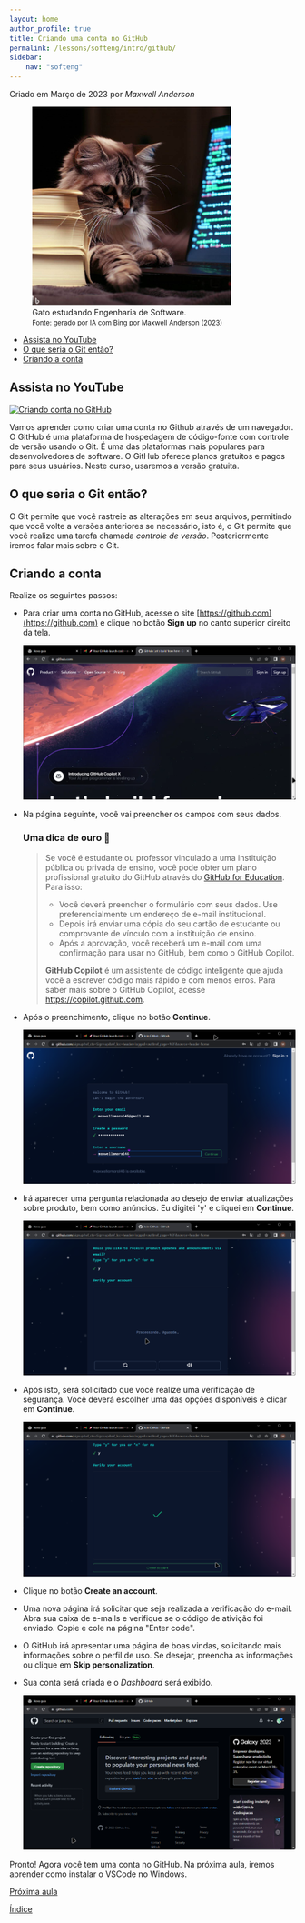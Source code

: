 ```yaml
---
layout: home
author_profile: true
title: Criando uma conta no GitHub
permalink: /lessons/softeng/intro/github/
sidebar:
    nav: "softeng"
---
```

Criado em Março de 2023 por *Maxwell Anderson*

<figure>
    <img src="../../../../assets/images/gpt/cat_studying2.jpg" width="350" alt="Gato estudando. Prompt: Create an image of a cat studying software engineering">
    <figcaption>Gato estudando Engenharia de Software.</figcaption>
    <small>Fonte: gerado por IA com Bing por Maxwell Anderson (2023)</small>
</figure>

- [Assista no YouTube](#assista-no-youtube)
- [O que seria o Git então?](#o-que-seria-o-git-então)
- [Criando a conta](#criando-a-conta)

## Assista no YouTube

[![Criando conta no GitHub](https://res.cloudinary.com/marcomontalbano/image/upload/v1679850387/video_to_markdown/images/youtube--LZl3EllpUsY-c05b58ac6eb4c4700831b2b3070cd403.jpg)](https://youtu.be/LZl3EllpUsY "Criando conta no GitHub")

Vamos aprender como criar uma conta no Github através de um navegador. O GitHub é uma plataforma de hospedagem de código-fonte com controle de versão usando o Git. É uma das plataformas mais populares para desenvolvedores de software. O GitHub oferece planos gratuitos e pagos para seus usuários. Neste curso, usaremos a versão gratuita.

## O que seria o Git então?

O Git permite que você rastreie as alterações em seus arquivos, permitindo que você volte a versões anteriores se necessário, isto é, o Git permite que você realize uma tarefa chamada *controle de versão*. Posteriormente iremos falar mais sobre o Git.

## Criando a conta

Realize os seguintes passos:

- Para criar uma conta no GitHub, acesse o site [https://github.com](https://github.com) e clique no botão **Sign up** no canto superior direito da tela.

  ![Página principal do GitHub](../../../../assets/images/lessons/github01.png)

- Na página seguinte, você vai preencher os campos com seus dados.

    ### Uma dica de ouro 🤩
    
    > Se você é estudante ou professor vinculado a uma instituição pública ou privada de ensino, você pode obter um plano profissional gratuito do GitHub através do [GitHub for Education](https://education.github.com/pack). Para isso:
    >
    > - Você deverá preencher o formulário com seus dados. Use preferencialmente um endereço de e-mail institucional.
    > - Depois irá enviar uma cópia do seu cartão de estudante ou comprovante de vínculo com a instituição de ensino.
    > - Após a aprovação, você receberá um e-mail com uma confirmação para usar no GitHub, bem como o GitHub Copilot.
    >
    > **GitHub Copilot** é um assistente de código inteligente que ajuda você a escrever código mais rápido e com menos erros. Para saber mais sobre o GitHub Copilot, acesse <https://copilot.github.com>.

- Após o preenchimento, clique no botão **Continue**.

  ![Página de preenchimento](../../../../assets/images/lessons/github02.png)

- Irá aparecer uma pergunta relacionada ao desejo de enviar atualizações sobre produto, bem como anúncios. Eu digitei 'y' e cliquei em **Continue**.

  ![Pergunta sobre envio de atualizações e anúncios](../../../../assets/images/lessons/github03.png)

- Após isto, será solicitado que você realize uma verificação de segurança. Você deverá escolher uma das opções disponíveis e clicar em **Continue**.

  ![Verificação de segurança](../../../../assets/images/lessons/github04.png)

- Clique no botão **Create an account**.
- Uma nova página irá solicitar que seja realizada a verificação do e-mail. Abra sua caixa de e-mails e verifique se o código de ativição foi enviado. Copie e cole na página "Enter code".
- O GitHub irá apresentar uma página de boas vindas, solicitando mais informações sobre o perfil de uso. Se desejar, preencha as informações ou clique em **Skip personalization**.
- Sua conta será criada e o *Dashboard* será exibido.

  ![Dashboard](../../../../assets/images/lessons/github05.png)

Pronto! Agora você tem uma conta no GitHub. Na próxima aula, iremos aprender como instalar o VSCode no Windows.

[Próxima aula](/lessons/softeng/intro/git/)

[Índice](/lessons/softeng/)

